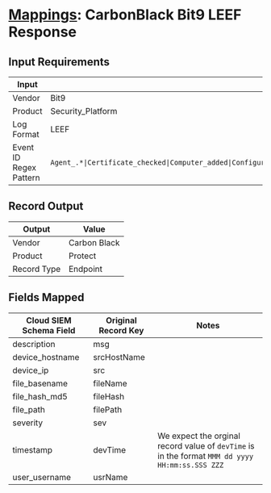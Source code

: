 # [Mappings](README.md): CarbonBlack Bit9 LEEF Response

## Input Requirements

|Input|Value|
|-----|-----|
|Vendor|Bit9|
|Product|Security_Platform|
|Log Format|LEEF|
|Event ID Regex Pattern|`Agent_.*\|Certificate_checked\|Computer_added\|Configuration_changed\|Console_user_login\|Device_.*\|Execution_.*\|File_.*\|New_file_discovered_on_startup\|Report_.*\|Service_.*\|First_.*\|Computer_deleted\|Process_demoted\|Tamper_protection\|Approval_request_created\|Alert_reset`|

## Record Output

|Output|Value|
|------|-----|
|Vendor|Carbon Black|
|Product|Protect|
|Record Type|Endpoint|

## Fields Mapped

|Cloud SIEM Schema Field|Original Record Key|Notes|
|-----------------------|-------------------|-----|
|description|msg||
|device_hostname|srcHostName||
|device_ip|src||
|file_basename|fileName||
|file_hash_md5|fileHash||
|file_path|filePath||
|severity|sev||
|timestamp|devTime|We expect the orginal record value of `devTime` is in the format `MMM dd yyyy HH:mm:ss.SSS ZZZ`|
|user_username|usrName||

